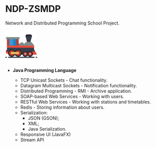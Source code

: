 # NDP-ZSMDP
Network and Distributed Programming School Project.

<img src="./Folder Structure/RESOURCES/logo.png" width = 100 height = 100 alt="Corona Virus Icon"/>

- **Java Programming Language**

  - TCP Unicast Sockets - Chat functionality.
  - Datagram Multicast Sockets - Notification functionality.
  - Distributed Programming - RMI - Archive application.
  - SOAP-based Web Services - Working with users.
  - RESTful Web Services - Working with stations and timetables.
  - Redis - Storing information about users.
  - Serialization:
    - JSON (GSON);
    - XML;
    - Java Serialization.
  - Responsive UI (JavaFX)
  - Stream API
 
